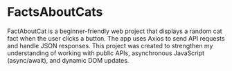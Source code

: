 ﻿# FactsAboutCats

FactAboutCat is a beginner-friendly web project that displays a random cat fact when the user clicks a button. The app uses Axios to send API requests and handle JSON responses. This project was created to strengthen my understanding of working with public APIs, asynchronous JavaScript (async/await), and dynamic DOM updates.
